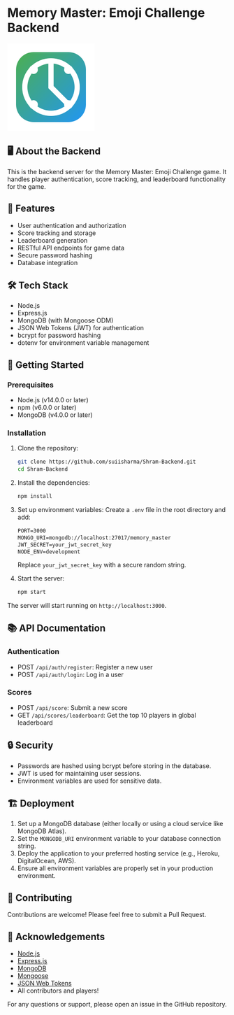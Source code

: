 # Memory Master: Emoji Challenge Backend

![Memory Master Icon](./memory-master-icon.svg)

## 🖥️ About the Backend

This is the backend server for the Memory Master: Emoji Challenge game. It handles player authentication, score tracking, and leaderboard functionality for the game.

## 🚀 Features

- User authentication and authorization
- Score tracking and storage
- Leaderboard generation
- RESTful API endpoints for game data
- Secure password hashing
- Database integration

## 🛠 Tech Stack

- Node.js
- Express.js
- MongoDB (with Mongoose ODM)
- JSON Web Tokens (JWT) for authentication
- bcrypt for password hashing
- dotenv for environment variable management

## 🏁 Getting Started

### Prerequisites

- Node.js (v14.0.0 or later)
- npm (v6.0.0 or later)
- MongoDB (v4.0.0 or later)

### Installation

1. Clone the repository:
   ```bash
   git clone https://github.com/suiisharma/Shram-Backend.git
   cd Shram-Backend
   ```

2. Install the dependencies:
   ```bash
   npm install
   ```

3. Set up environment variables:
   Create a `.env` file in the root directory and add:
   ```
   PORT=3000
   MONGO_URI=mongodb://localhost:27017/memory_master
   JWT_SECRET=your_jwt_secret_key
   NODE_ENV=development
   ```
   Replace `your_jwt_secret_key` with a secure random string.

4. Start the server:
   ```bash
   npm start
   ```

The server will start running on `http://localhost:3000`.

## 📚 API Documentation

### Authentication

- POST `/api/auth/register`: Register a new user
- POST `/api/auth/login`: Log in a user

### Scores

- POST `/api/score`: Submit a new score
- GET `/api/scores/leaderboard`: Get the top 10 players in global leaderboard 


## 🔒 Security

- Passwords are hashed using bcrypt before storing in the database.
- JWT is used for maintaining user sessions.
- Environment variables are used for sensitive data.



## 🏗 Deployment

1. Set up a MongoDB database (either locally or using a cloud service like MongoDB Atlas).
2. Set the `MONGODB_URI` environment variable to your database connection string.
3. Deploy the application to your preferred hosting service (e.g., Heroku, DigitalOcean, AWS).
4. Ensure all environment variables are properly set in your production environment.

## 🤝 Contributing

Contributions are welcome! Please feel free to submit a Pull Request.


## 🙏 Acknowledgements

- [Node.js](https://nodejs.org/)
- [Express.js](https://expressjs.com/)
- [MongoDB](https://www.mongodb.com/)
- [Mongoose](https://mongoosejs.com/)
- [JSON Web Tokens](https://jwt.io/)
- All contributors and players!

For any questions or support, please open an issue in the GitHub repository.
